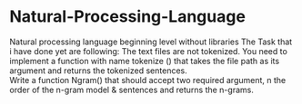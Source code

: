 # Natural-Processing-Language
Natural processing language beginning level without libraries
The Task that i have done yet are following:
The text files are not tokenized. You need to implement a function with name tokenize () that takes the file path as its argument and returns the tokenized sentences.  
Write a function Ngram() that should accept two required argument, n the order of the n-gram model & sentences and returns the n-grams.
